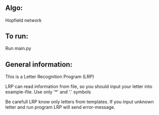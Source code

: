 #
## Algo:
  Hopfield network
## To run:
  Run main.py

## General information:
  This is a Letter Recognition Program (LRP)
  
  LRP can read information from file, so you should input your letter into example-file. Use only '*' and '.' symbols
  
  Be carefull LRP know only letters from templates.  If you input unknown letter and run program LRP will send error-message. 
